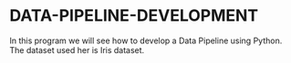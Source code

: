# DATA-PIPELINE-DEVELOPMENT
In this program we will see how to develop a Data Pipeline using Python. The dataset used her is Iris dataset.
